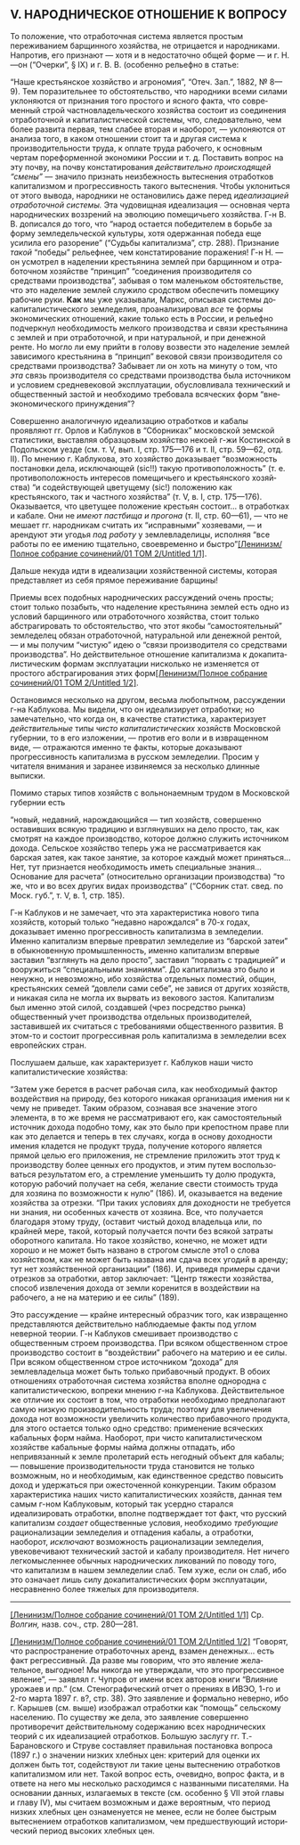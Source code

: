 ## V. НАРОДНИЧЕСКОЕ ОТНОШЕНИЕ К ВОПРОСУ

То положение, что отработочная система является простым переживанием барщинного хозяйства, не от­рицается и народниками. Напротив, его признают — хотя и в недостаточно общей форме — и г. Н. —он (“Очерки”, § IX) и г. В. В. (особенно рельефно в статье:

“Наше крестьянское хозяйство и агрономия”, “Отеч. Зап.”, 1882, № 8—9). Тем поразительнее то обстоя­тельство, что народники всеми силами уклоняются от признания того простого и ясного факта, что совре­менный строй частновладельческого хозяйства состоит из соединения отработочной и капиталистической си­стемы, что, следовательно, чем более развита первая, тем слабее вторая и наоборот, — уклоняются от ана­лиза того, в каком отношении стоит та и другая си­стема к производительности труда, к оплате труда рабочего, к основным чертам пореформенной эконо­мики России и т. д. Поставить вопрос на эту почву, на почву констатирования _действительно происходящей “смены” —_ значило признать неизбежность вытеснения отработков капитализмом и прогрессивность такого вы­теснения. Чтобы уклониться от этого вывода, народ­ники не остановились даже перед _идеализацией отра­боточной системы._ Эта чудовищная идеализация — основная черта народнических воззрений на эволюцию помещичьего хозяйства. Г-н В. В. дописался до того, что “народ остается победителем в борьбе за форму земледельческой культуры, хотя одержанная победа еще усилила его разорение” (“Судьбы капитализма”, стр. 288). Признание _такой_ “победы” рельефнее, чем констатирование поражения! Г-н Н. —он усмотрел в наделении крестьянина землей при барщинном и отра­боточном хозяйстве “принцип” “соединения производи­теля со средствами производства”, забывая о том ма­леньком обстоятельстве, что это наделение землей служило сродством обеспечить помещику рабочие руки. **Как** мы уже указывали, Маркс, описывая системы до­капиталистического земледелия, проанализировал _все_ те формы экономических отношений, какие только есть в России, и рельефно подчеркнул необходимость мелкого производства и связи крестьянина с землей и при отработочной, и при натуральной, и при денеж­ной ренте. Но могло ли ему прийти в голову возвести это наделение землей зависимого крестьянина в “прин­цип” вековой связи производителя со средствами произ­водства? Забывает ли он хоть на минуту о том, что _эта_ связь производителя со средствами производства была источником и условием средневековой эксплуата­ции, обусловливала технический и общественный за­стой и необходимо требовала всяческих форм “вне­экономического принуждения”?

Совершенно аналогичную идеализацию отработков и кабалы проявляют гг. Орлов и Каблуков в “Сборниках” московской земской статистики, выставляя образцовым хозяйство некоей г-жи Костинской в Подольском уезде (см. т. V, вып. I, стр. 175—176 и т. II, стр. 59—62, отд. II). По мнению г. Каблукова, это хозяйство дока­зывает “возможность постановки дела, исключающей (sic!!) такую противоположность” (т. е. противополож­ность интересов помещичьего и крестьянского хозяй­ства) “и содействующей цветущему (sic!) положению как крестьянского, так и частного хозяйства” (т. V, в. I, стр. 175—176). Оказывается, что цветущее поло­жение крестьян состоит... в отработках и кабале. Они не _имеют пастбища и прогона_ (т. II, стр. 60—61), — что не мешает гг. народникам считать их “исправными” хозяевами, — и арендуют эти угодья _под работу_ у земле­владелицы, исполняя “все работы по ее имению тща­тельно, своевременно и быстро”[[Ленинизм/Полное собрание сочинений/01 ТОМ 2/Untitled 1/1]](#_ftn1).

Дальше некуда идти в идеализации хозяйственной системы, которая представляет из себя прямое пережи­вание барщины!

Приемы всех подобных народнических рассуждений очень просты; стоит только позабыть, что наделение крестьянина землей есть одно из условий барщинного или отработочного хозяйства, стоит только абстраги­ровать то обстоятельство, что этот якобы “самостоятельный” земледелец обязан отработочной, натуральной или денежной рентой, — и мы получим “чистую” идею о “связи производителя со средствами производства”. Но действительное отношение капитализма к докапита­листическим формам эксплуатации нисколько не изме­няется от простого абстрагирования этих форм[[Ленинизм/Полное собрание сочинений/01 ТОМ 2/Untitled 1/2]](#_ftn2).

Остановимся несколько на другом, весьма любопыт­ном, рассуждении г-на Каблукова. Мы видели, что он идеализирует отработки; но замечательно, что когда он, в качестве статистика, характеризует _действитель­ные_ типы _чисто капиталистических_ хозяйств Москов­ской губернии, то в его изложении, — против его воли и в извращенном виде, — отражаются именно те факты, которые доказывают прогрессивность капитализма в русском земледелии. Просим у читателя внимания и за­ранее извиняемся за несколько длинные выписки.

Помимо старых типов хозяйств с вольнонаемным трудом в Московской губернии есть

“новый, недавний, нарождающийся — тип хозяйств, совер­шенно оставивших всякую традицию и взглянувших на дело просто, так, как смотрят на каждое производство, которое должно служить источником дохода. Сельское хозяйство теперь ужа не рассматривается как барская затея, как такое занятие, за ко­торое каждый может приняться... Нет, тут признается необходи­мость иметь специальные знания... Основание для расчета” (относительно организации производства) “то же, что и во всех других видах производства” (“Сборник стат. свед. по Моск. губ.”, т. V, в. 1, стр. 185).

Г-н Каблуков и не замечает, что эта характеристика нового типа хозяйств, который только “недавно наро­ждался” в 70-х годах, доказывает именно прогрессив­ность капитализма в земледелии. Именно капитализм впервые превратил земледелие из “барской затеи” в обыкновенную промышленность, именно капитализм впервые заставил “взглянуть на дело просто”, заставил “порвать с традицией” и вооружиться “специальными знаниями”. До капитализма это было и ненужно, и невозможно, ибо хозяйства отдельных поместий, об­щин, крестьянских семей “довлели сами себе”, не завися от других хозяйств, и никакая сила не могла их вы­рвать из векового застоя. Капитализм был именно этой силой, создавшей (чрез посредство рынка) обществен­ный учет производства отдельных производителей, заставившей их считаться с требованиями общест­венного развития. В этом-то и состоит прогрессив­ная роль капитализма в земледелии всех европейских стран.

Послушаем дальше, как характеризует г. Каблуков наши чисто капиталистические хозяйства:

“Затем уже берется в расчет рабочая сила, как необходимый фактор воздействия на природу, без которого никакая органи­зация имения ни к чему не приведет. Таким образом, сознавая все значение этого элемента, в то же время не рассматривают его, как самостоятельный источник дохода подобно тому, как это было при крепостном праве пли как это делается и теперь в тех случаях, когда в основу доходности имения кладется не продукт труда, получение которого является прямой целью его приложения, не стремление приложить этот труд к произ­водству более ценных его продуктов, и этим путем воспользо­ваться результатом его, а стремление уменьшить ту долю про­дукта, которую рабочий получает на себя, желание свести стоимость труда для хозяина по возможности к нулю” (186). И, оказывается на ведение хозяйства за отрезки. “При таких условиях для доходности не требуется ни знания, ни особенных качеств от хозяина. Все, что получается благодаря этому труду, (оставит чистый доход владельца или, по крайней мере, такой, который получается почти без всякой затраты оборотного ка­питала. Но такое хозяйство, конечно, не может идти хорошо и не может быть названо в строгом смысле это1 о слова хозяйством, как не может быть названа им сдача всех угодий в аренду; тут нет хозяйственной организации” (186). И, приведя примеры сдачи отрезков за отработки, автор заключает: “Центр тяжести хозяй­ства, способ извлечения дохода от земли коренится в воздейст­вии на рабочего, а не на материю и ее силы” (189).

Это рассуждение — крайне интересный образчик того, как извращенно представляются действительно наблю­даемые факты под углом неверной теории. Г-н Каблу­ков смешивает производство с общественным строем производства. При всяком общественном строе произ­водство состоит в “воздействии” рабочего на материю и ее силы. При всяком общественном строе источником “дохода” для землевладельца может быть только при­бавочный продукт. В обоих отношениях отработочная система хозяйства вполне однородна с капиталисти­ческою, вопреки мнению г-на Каблукова. Действи­тельное же отличие их состоит в том, что отработки необходимо предполагают самую низкую производи­тельность труда; поэтому для увеличения дохода нот возможности увеличить количество прибавочного про­дукта, для этого остается только одно средство: приме­нение всяческих кабальных форм найма. Наоборот, при чисто капиталистическом хозяйстве кабальные формы найма должны отпадать, ибо непривязанный к земле пролетарий есть негодный объект для кабалы; — повы­шение производительности труда становится не только возможным, но и необходимым, как единственное сред­ство повысить доход и удержаться при ожесточенной конкуренции. Таким образом характеристика наших чисто капиталистических хозяйств, данная тем самым г-ном Каблуковым, который так усердно старался идеализировать отработки, вполне подтверждает тот факт, что русский капитализм _создает_ общественные условия, необходимо _требующие_ рационализации земле­делия и отпадения кабалы, а отработки, наоборот, _исключают_ возможность рационализации земледелия, увековечивают технический застой и кабалу произво­дителя. Нет ничего легкомысленнее обычных народни­ческих ликований по поводу того, что капитализм в на­шем земледелии слаб. Тем хуже, если он слаб, ибо это означает лишь силу докапиталистических форм эксплу­атации, несравненно более тяжелых для производи­теля.

  

---

[[Ленинизм/Полное собрание сочинений/01 ТОМ 2/Untitled 1/1]](#_ftnref1) Ср. _Волгин,_ назв. соч., стр. 280—281.

[[Ленинизм/Полное собрание сочинений/01 ТОМ 2/Untitled 1/2]](#_ftnref2) “Говорят, что распространение отработочных аренд, взамен денеж­ных... есть факт регрессивный. Да разве мы говорим, что это явление жела­тельное, выгодное! Мы никогда не утверждали, что это прогрессивное явление”, — заявлял г. Чупров от имени всех авторов книги “Влияние уро­жаев и пр.” (см. Стенографический отчет о прениях в ИВЭО, 1-го и 2-го марта 1897 г. в?, стр. 38). Это заявление и формально неверно, ибо г. Карышев (см. выше) изображал отработки как “помощь” сельскому населению. По существу же дела, это заявление совершенно противоречит действитель­ному содержанию всех народнических теорий с их идеализацией отработ­ков. Большую заслугу гг. Т.-Барановского и Струве составляет правильная постановка вопроса (1897 г.) о значении низких хлебных цен: критерий для оценки их должен быть тот, содействуют ли такие цены вытеснению отработков капитализмом или нет. Такой вопрос есть, очевидно, во­прос факта, и в ответе на него мы несколько расходимся с названными писателями. На основании данных, излагаемых в тексте (см. особенно § VII этой главы и главу IV), мы считаем возможным и даже вероятным, что период низких хлебных цен ознаменуется не менее, если не более быст­рым вытеснением отработков капитализмом, чем предшествующий истори­ческий период высоких хлебных цен.